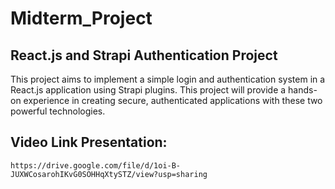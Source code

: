 # Midterm_Project
## React.js and Strapi Authentication Project
This project aims to implement a simple login and authentication system in a React.js application using Strapi plugins. This project will provide a hands-on experience in creating secure, authenticated applications with these two powerful technologies. 
## Video Link Presentation: 
```https://drive.google.com/file/d/1oi-B-JUXWCosarohIKvG0SOHHqXtySTZ/view?usp=sharing```


